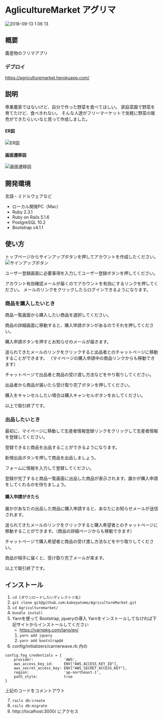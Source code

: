 # AglicultureMarket アグリマ  
![2018-09-13 1 06 13](https://user-images.githubusercontent.com/36560265/45438253-a4058980-b6f1-11e8-8f58-036914687d95.png)
## 概要
農産物のフリマアプリ

### デプロイ
https://agriculturemarket.herokuapp.com/

## 説明
専業農家ではないけど、自分で作った野菜を食べてほしい。
家庭菜園で野菜を育てたけど、食べきれない。
そんな人達がフリーマーケットで気軽に野菜の販売ができたらいいなと思って作成しました。

#### ER図
![ER図](https://user-images.githubusercontent.com/36560265/45362176-19e4f480-b60f-11e8-9d30-451d380a6cec.png)

#### 画面遷移図
![画面遷移図](https://user-images.githubusercontent.com/36560265/45362213-3c770d80-b60f-11e8-8844-33f4375fb99b.png)

## 開発環境
言語・ミドルウェアなど

- ローカル開発PC（Mac）
- Ruby 2.3.1
- Ruby on Rails 5.1.6
- PostgreSQL 10.2
- Bootstrap v4.1.1

## 使い方
トップページからサインアップボタンを押してアカウントを作成したください。
![サインアップボタン](https://user-images.githubusercontent.com/36560265/45438291-b8498680-b6f1-11e8-8815-5c2d5ec637c5.png)

ユーザー登録画面に必要事項を入力してユーザー登録ボタンを押してください。

アカウント有効確認メールが届くのでアカウントを有効にするリンクを押してください。
メールのリンクをクリックしたらログインできるようになります。

### 商品を購入したいとき
商品一覧画面から購入したい商品を選択してください。

商品の詳細画面に移動すると、購入申請ボタンがあるのでそれを押してください。

購入申請ボタンを押すとお知らせのメールが届きます。

送られてきたメールのリンクをクリックすると出品者とのチャットページに移動することができます。
（マイページの購入申請中の商品リンクからも移動できます）

チャットページで出品者と商品の受け渡し方法などをやり取りしてください。

出品者から商品が届いたら受け取り完了ボタンを押してください。

購入をキャンセルしたい場合は購入キャンセルボタンをおしてください。

以上で取引終了です。

### 出品したいとき
最初に、マイページに移動して生産者情報登録リンクをクリックして生産者情報を登録してください。

登録できると商品を出品することができるようになります。

新規出品ボタンを押して商品を出品しましょう。

フォームに情報を入力して登録してください。

登録が完了すると商品一覧画面に出品した商品が表示されます。誰かが購入申請をしてくれるのを待ちましょう。

#### 購入申請がきたら
誰かがあなたの出品した商品に購入申請すると、あなたにお知らせメールが送信されます。

送られてきたメールのリンクをクリックすると購入希望者とのチャットページに移動することができます。（商品の詳細ページからも移動できます）

チャットページで購入希望者と商品の受け渡し方法などをやり取りしてください。

商品が相手に届くと、受け取り完了メールが来ます。

以上で取引終了です。

## インストール

1. `cd [ダウンロードしたいディレクトリ名]`
2. `git clone git@github.com:kakeyatomo/AgricultureMarket.git`
3. `cd Agriculturemarket/`
4. `bundle install`
5. Yarnを使って Bootstrap, jqueryの導入
  Yarnをインストールしてなければ下記サイトからインストールしてください
    - https://yarnpkg.com/lang/en/
    1. `yarn add jquery`
    2. `yarn add bootstrap@4`
6. config/initializers/carrierwave.rb 内の
  ```
  config.fog_credentials = {
      provider:              'AWS',
      aws_access_key_id:     ENV["AWS_ACCESS_KEY_ID"],
      aws_secret_access_key: ENV["AWS_SECRET_ACCESS_KEY"],
      region:                'ap-northeast-1',
      path_style:            true
  }
  ```
  上記のコードをコメントアウト
  
7. `rails db:create`
8. `rails db:migrate`
9. http://localhost:3000/ にアクセス
